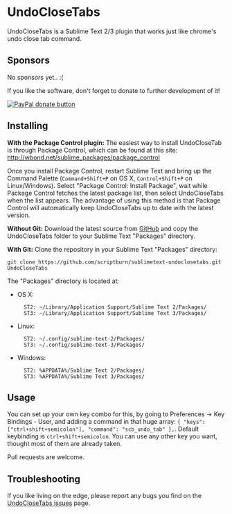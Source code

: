 UndoCloseTabs
=============


UndoCloseTabs is a Sublime Text 2/3 plugin that works just like chrome's undo close tab command.




Sponsors
-----
No sponsors yet.. :(

If you like the software, don't forget to donate to further development of it!

[![PayPal donate button](https://www.paypalobjects.com/webstatic/en_US/btn/btn_donate_pp_142x27.png)](https://www.paypal.com/cgi-bin/webscr?cmd=_xclick&business=redhatboson@gmail.com&item_name=Donation_to_Sublime_Text_UndoCloseTabs&item_number=1&no_shipping=1 "Donate to this project using Paypal")


Installing
----------
**With the Package Control plugin:** The easiest way to install UndoCloseTab is through Package Control, which can be found at this site: http://wbond.net/sublime_packages/package_control

Once you install Package Control, restart Sublime Text and bring up the Command Palette (`Command+Shift+P` on OS X, `Control+Shift+P` on Linux/Windows). Select "Package Control: Install Package", wait while Package Control fetches the latest package list, then select UndoCloseTabs when the list appears. The advantage of using this method is that Package Control will automatically keep UndoCloseTabs up to date with the latest version.

**Without Git:** Download the latest source from [GitHub](https://github.com/scriptburn/sublimetext-undoclosetabs) and copy the UndoCloseTabs folder to your Sublime Text "Packages" directory.

**With Git:** Clone the repository in your Sublime Text "Packages" directory:

    git clone https://github.com/scriptburn/sublimetext-undoclosetabs.git UndoCloseTabs


The "Packages" directory is located at:

* OS X:

        ST2: ~/Library/Application Support/Sublime Text 2/Packages/
        ST3: ~/Library/Application Support/Sublime Text 3/Packages/

* Linux:

        ST2: ~/.config/sublime-text-2/Packages/
        ST3: ~/.config/sublime-text-3/Packages/

* Windows:

        ST2: %APPDATA%/Sublime Text 2/Packages/
        ST3: %APPDATA%/Sublime Text 3/Packages/




Usage
-----

You can set up your own key combo for this, by going to Preferences -> Key Bindings - User, and adding a command in that huge array: `{ "keys": ["ctrl+shift+semicolon"], "command": "scb_undo_tab" },`. Default keybinding is `ctrl+shift+semicolon`. You can use any other key you want, thought most of them are already taken.


Pull requests are welcome.

Troubleshooting
---------------
If you like living on the edge, please report any bugs you find on the [UndoCloseTabs issues](https://github.com/scriptburn/sublimetext-undoclosetabs/issues) page.
